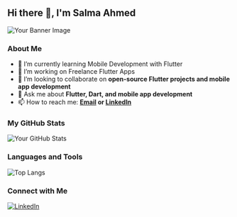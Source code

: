 ## Hi there 👋, I'm Salma Ahmed

![Your Banner Image](https://your-image-url.com)

### About Me

- 🌱 I’m currently learning Mobile Development with Flutter
- 🔭 I’m working on Freelance Flutter Apps
- 👯 I’m looking to collaborate on **open-source Flutter projects and mobile app development**
- 💬 Ask me about **Flutter, Dart, and mobile app development**
- 📫 How to reach me: **[Email](mailto:sa310107@gmail.com) or [LinkedIn](https://www.linkedin.com/in/salma-ahmed-71a9a8229)**


### My GitHub Stats

![Your GitHub Stats](https://github-readme-stats.vercel.app/api?username=salma234-del&show_icons=true&theme=radical)

### Languages and Tools

![Top Langs](https://github-readme-stats.vercel.app/api/top-langs/?username=salma234-del&layout=compact&theme=radical)

### Connect with Me

[![LinkedIn](https://img.shields.io/badge/LinkedIn-blue?style=flat&logo=linkedin&labelColor=blue)](https://www.linkedin.com/in/salma-ahmed-71a9a8229)





